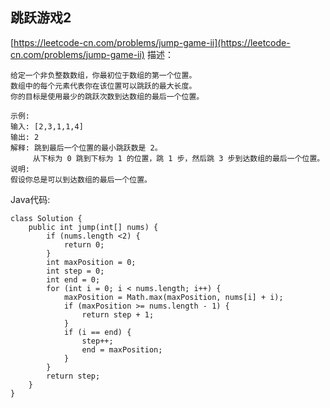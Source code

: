 ## 跳跃游戏2
[https://leetcode-cn.com/problems/jump-game-ii](https://leetcode-cn.com/problems/jump-game-ii)
描述：
```
给定一个非负整数数组，你最初位于数组的第一个位置。
数组中的每个元素代表你在该位置可以跳跃的最大长度。
你的目标是使用最少的跳跃次数到达数组的最后一个位置。

示例:
输入: [2,3,1,1,4]
输出: 2
解释: 跳到最后一个位置的最小跳跃数是 2。
     从下标为 0 跳到下标为 1 的位置，跳 1 步，然后跳 3 步到达数组的最后一个位置。
说明:
假设你总是可以到达数组的最后一个位置。
```
Java代码:
```
class Solution {
    public int jump(int[] nums) {
        if (nums.length <2) {
            return 0;
        }
        int maxPosition = 0;
        int step = 0;
        int end = 0;
        for (int i = 0; i < nums.length; i++) {
            maxPosition = Math.max(maxPosition, nums[i] + i);
            if (maxPosition >= nums.length - 1) {
                return step + 1;
            }
            if (i == end) {
                step++;
                end = maxPosition;
            }
        }
        return step;
    }
}
```
